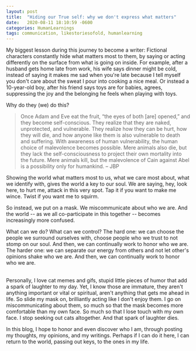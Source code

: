 ```yaml
---
layout: post
title:  "Hiding our True self: why we don't express what matters"
date:   2020-08-11 18:10:59 -0600
categories: HumanLearnings
tags: communication, likestoriesofold, humanlearning
---
```

My biggest lesson during this journey to become a writer: Fictional characters constantly hide what matters most to them, by saying or acting differently on the surface from what is going on inside. For example, after a husband gets home late from work, his wife says dinner might be cold, instead of saying it makes me sad when you're late because I tell myself you don't care about the sweat I pour into cooking a nice meal. Or instead a 10-year-old boy, after his friend says toys are for babies, agrees, suppressing the joy and the belonging he feels when playing with toys.

Why do they (we) do this?

> Once Adam and Eve eat the fruit, “the eyes of both [are] opened,” and they become self-conscious. They realize that they are naked, unprotected, and vulnerable. They realize how they can be hurt, how they will die, and how anyone like them is also vulnerable to death and suffering. With awareness of human vulnerability, the human choice of malevolence becomes possible. Mere animals also die, but they lack the self-consciousness to project their own mortality into the future. Mere animals kill, but the malevolence of Cain against Abel is a possibility only for humankind. &ndash; JBP

Showing the world what matters most to us, what we care most about, what we identify with, gives the world a key to our soul. We are saying, hey, look here, to hurt me, attack in this very spot. Tap it if you want to make me wince. Twist if you want me to squirm. 

So instead, we put on a mask. We miscommunicate about who we are. And the world -- as we all co-participate in this together -- becomes increasingly more confused.

What can we do? What can we control? The hard one: we can choose the people we surround ourselves with, choose people who we trust to not stomp on our soul. And then, we can continually work to honor who we are. The harder one: we can separate our energy from others and not let other's opinions shake who we are. And then, we can continually work to honor who we are.

<br>
Personally, I love cat memes and gifs, stupid little pieces of humor that add a spark of laughter to my day. Yet, I know those are immature, they aren't anything important or vital or spiritual, aren't anything that gets me ahead in life. So slide my mask on, brilliantly acting like I don't enjoy them. I go on miscommunicating about them, so much so that the mask becomes more comfortable than my own face. So much so that I lose touch with my own face. I stop seeking out cats altogether. And that spark of laughter dies.

In this blog, I hope to honor and even discover who I am, through posting my thoughts, my opinions, and my writings. Perhaps if I can do it here, I can return to the world, passing out keys, to the ones in my life.
